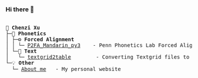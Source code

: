 ### Hi there 👋

<!--
**chenchenzi/chenchenzi** is a ✨ _special_ ✨ repository because its `README.md` (this file) appears on your GitHub profile.

Here are some ideas to get you started:

- 🔭 I’m currently working on ...
- 🌱 I’m currently learning ...
- 👯 I’m looking to collaborate on ...
- 🤔 I’m looking for help with ...
- 💬 Ask me about ...
- 📫 How to reach me: ...
- 😄 Pronouns: ...
- ⚡ Fun fact: ...
-->

<pre>

🌱 <b>Chenzi Xu</b>  
├─🌟 <b>Phonetics</b>  
│ ├─⚙️ <b>Forced Alignment</b>  
│ │ └─ <a href="https://github.com/chenchenzi/P2FA_Mandarin_py3">P2FA_Mandarin_py3</a>    - Penn Phonetics Lab Forced Aligner Toolkit with Python 3 compatibility  
│ └─📖 <b>Text</b>  
│   └─ <a href="https://github.com/chenchenzi/textgrid2table">textgrid2table</a>        - Converting Textgrid files to more readable tabular format  
└─💡 <b>Other</b>  
  └─ <a href="https://chenzixu.rbind.io/">About me</a>   - My personal website

</pre>
